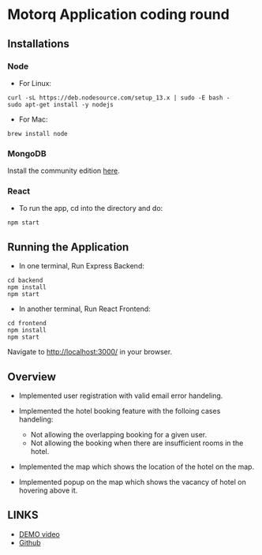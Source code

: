 # Motorq Application coding round

## Installations

### Node

* For Linux:
```
curl -sL https://deb.nodesource.com/setup_13.x | sudo -E bash -
sudo apt-get install -y nodejs
```

* For Mac:
```
brew install node
```

### MongoDB

Install the community edition [here](https://docs.mongodb.com/manual/installation/#mongodb-community-edition-installation-tutorials).


### React


* To run the app, cd into the directory and do:
```
npm start
```

## Running the Application

* In one terminal, Run Express Backend:
```
cd backend
npm install
npm start
```

* In another terminal, Run React Frontend:
```
cd frontend
npm install
npm start
```

Navigate to [http://localhost:3000/](http://localhost:3000/) in your browser.

## Overview

* Implemented user registration with valid email error handeling.

* Implemented the hotel booking feature with the folloing cases handeling:
   * Not allowing the overlapping booking for a given user.
   * Not allowing the booking when there are insufficient rooms in the hotel.
* Implemented the map which shows the location of the hotel on the map. 
* Implemented popup on the map which shows the vacancy of hotel on hovering above it.


## LINKS



* [DEMO video](https://drive.google.com/file/d/1Ig-EntZgjd1lRDXrK6lGLQp5PreQv0k_/view?usp=sharing)
* [Github](https://github.com/Samarth-047/Hotel_management)



